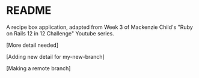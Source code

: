# README

A recipe box application, adapted from Week 3 of Mackenzie Child's "Ruby on Rails 12 in 12 Challenge" Youtube series.

[More detail needed]

[Adding new detail for my-new-branch]

[Making a remote branch]
